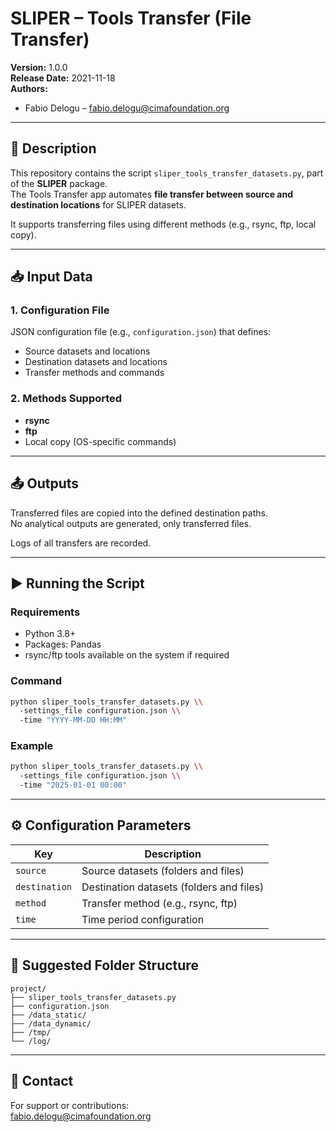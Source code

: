 # SLIPER – Tools Transfer (File Transfer)

**Version:** 1.0.0  
**Release Date:** 2021-11-18  
**Authors:**  
- Fabio Delogu – fabio.delogu@cimafoundation.org  

---

## 📘 Description

This repository contains the script `sliper_tools_transfer_datasets.py`, part of the **SLIPER** package.  
The Tools Transfer app automates **file transfer between source and destination locations** for SLIPER datasets.

It supports transferring files using different methods (e.g., rsync, ftp, local copy).

---

## 📥 Input Data

### 1. Configuration File
JSON configuration file (e.g., `configuration.json`) that defines:

- Source datasets and locations
- Destination datasets and locations
- Transfer methods and commands

### 2. Methods Supported
- **rsync**  
- **ftp**  
- Local copy (OS-specific commands)

---

## 📤 Outputs

Transferred files are copied into the defined destination paths.  
No analytical outputs are generated, only transferred files.

Logs of all transfers are recorded.

---

## ▶️ Running the Script

### Requirements
- Python 3.8+
- Packages: Pandas
- rsync/ftp tools available on the system if required

### Command

```bash
python sliper_tools_transfer_datasets.py \\
  -settings_file configuration.json \\
  -time "YYYY-MM-DD HH:MM"
```

### Example

```bash
python sliper_tools_transfer_datasets.py \\
  -settings_file configuration.json \\
  -time "2025-01-01 00:00"
```

---

## ⚙️ Configuration Parameters

| Key                                   | Description                                         |
|---------------------------------------|-----------------------------------------------------|
| `source`                              | Source datasets (folders and files)                |
| `destination`                         | Destination datasets (folders and files)           |
| `method`                              | Transfer method (e.g., rsync, ftp)                 |
| `time`                                | Time period configuration                          |

---

## 🧱 Suggested Folder Structure

```
project/
├── sliper_tools_transfer_datasets.py
├── configuration.json
├── /data_static/
├── /data_dynamic/
├── /tmp/
└── /log/
```

---

## 👞 Contact

For support or contributions:  
fabio.delogu@cimafoundation.org
